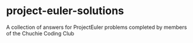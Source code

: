 # project-euler-solutions
A collection of answers for ProjectEuler problems completed by members of the Chuchie Coding Club 
